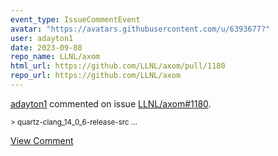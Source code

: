 ```yaml
---
event_type: IssueCommentEvent
avatar: "https://avatars.githubusercontent.com/u/6393677?"
user: adayton1
date: 2023-09-08
repo_name: LLNL/axom
html_url: https://github.com/LLNL/axom/pull/1180
repo_url: https://github.com/LLNL/axom
---
```


<a href='https://github.com/adayton1' target='_blank'>adayton1</a> commented on issue <a href='https://github.com/LLNL/axom/pull/1180' target='_blank'>LLNL/axom#1180</a>.

<small>> quartz-clang_14_0_6-release-src...</small>

<a href='https://github.com/LLNL/axom/pull/1180' target='_blank'>View Comment</a>